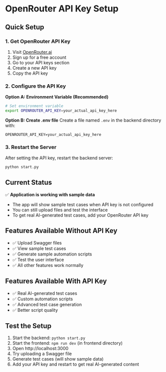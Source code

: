 # OpenRouter API Key Setup

## Quick Setup

### 1. Get OpenRouter API Key
1. Visit [OpenRouter.ai](https://openrouter.ai)
2. Sign up for a free account
3. Go to your API keys section
4. Create a new API key
5. Copy the API key

### 2. Configure the API Key

**Option A: Environment Variable (Recommended)**
```bash
# Set environment variable
export OPENROUTER_API_KEY=your_actual_api_key_here
```

**Option B: Create .env file**
Create a file named `.env` in the backend directory with:
```
OPENROUTER_API_KEY=your_actual_api_key_here
```

### 3. Restart the Server
After setting the API key, restart the backend server:
```bash
python start.py
```

## Current Status

✅ **Application is working with sample data**
- The app will show sample test cases when API key is not configured
- You can still upload files and test the interface
- To get real AI-generated test cases, add your OpenRouter API key

## Features Available Without API Key

- ✅ Upload Swagger files
- ✅ View sample test cases
- ✅ Generate sample automation scripts
- ✅ Test the user interface
- ✅ All other features work normally

## Features Available With API Key

- ✅ Real AI-generated test cases
- ✅ Custom automation scripts
- ✅ Advanced test case generation
- ✅ Better script quality

## Test the Setup

1. Start the backend: `python start.py`
2. Start the frontend: `npm run dev` (in frontend directory)
3. Open http://localhost:3000
4. Try uploading a Swagger file
5. Generate test cases (will show sample data)
6. Add your API key and restart to get real AI-generated content 